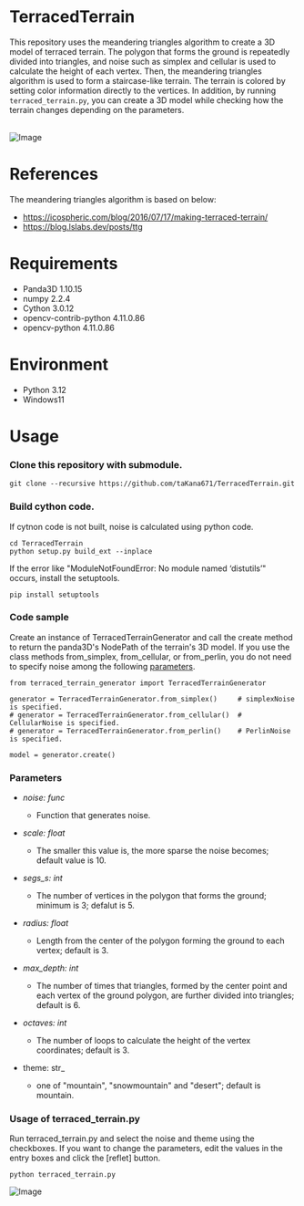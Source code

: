 # TerracedTerrain

This repository uses the meandering triangles algorithm to create a 3D model of terraced terrain. 
The polygon that forms the ground is repeatedly divided into triangles, and noise such as simplex and cellular is used to calculate the height of each vertex. 
Then, the meandering triangles algorithm is used to form a staircase-like terrain.
The terrain is colored by setting color information directly to the vertices.
In addition, by running `terraced_terrain.py`, you can create a 3D model while checking how the terrain changes depending on the parameters.
<br/><br/>

![Image](https://github.com/user-attachments/assets/bb53c1d9-415b-4599-9a42-f8442efc1630)

# References

The meandering triangles algorithm is based on below:
* https://icospheric.com/blog/2016/07/17/making-terraced-terrain/
* https://blog.lslabs.dev/posts/ttg
  
# Requirements

* Panda3D 1.10.15
* numpy 2.2.4
* Cython 3.0.12
* opencv-contrib-python 4.11.0.86
* opencv-python 4.11.0.86
  
# Environment

* Python 3.12
* Windows11

# Usage

### Clone this repository with submodule.
```
git clone --recursive https://github.com/taKana671/TerracedTerrain.git
```

### Build cython code.

If cytnon code is not built, noise is calculated using python code.
```
cd TerracedTerrain
python setup.py build_ext --inplace
```

If the error like "ModuleNotFoundError: No module named ‘distutils’" occurs, install the setuptools.
```
pip install setuptools
```

### Code sample

Create an instance of TerracedTerrainGenerator and call the create method to return the panda3D's NodePath of the terrain's 3D model. 
If you use the class methods from_simplex, from_cellular, or from_perlin, you do not need to specify noise among the following [parameters](#parameters).

```
from terraced_terrain_generator import TerracedTerrainGenerator

generator = TerracedTerrainGenerator.from_simplex()     # simplexNoise is specified.
# generator = TerracedTerrainGenerator.from_cellular()  # CellularNoise is specified.
# generator = TerracedTerrainGenerator.from_perlin()    # PerlinNoise is specified.

model = generator.create()
```

### Parameters

* _noise: func_
  * Function that generates noise.

* _scale: float_
  * The smaller this value is, the more sparse the noise becomes; default value is 10.
    
* _segs_s: int_
  * The number of vertices in the polygon that forms the ground; minimum is 3; defalut is 5.

* _radius: float_
  * Length from the center of the polygon forming the ground to each vertex; default is 3.

* _max_depth: int_
  * The number of times that triangles, formed by the center point and each vertex of the ground polygon, are further divided into triangles; default is 6.

* _octaves: int_
  * The number of loops to calculate the height of the vertex coordinates; default is 3.

* theme: str_
  * one of "mountain", "snowmountain" and "desert"; default is mountain.
 
### Usage of terraced_terrain.py

Run terraced_terrain.py and select the noise and theme using the checkboxes. 
If you want to change the parameters, edit the values in the entry boxes and click the [reflet] button.

```
python terraced_terrain.py
```

![Image](https://github.com/user-attachments/assets/d790e644-7679-41d7-9869-48027058bc72)

